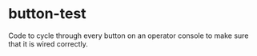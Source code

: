 # button-test
Code to cycle through every button on an operator console to make sure that it is wired correctly.
